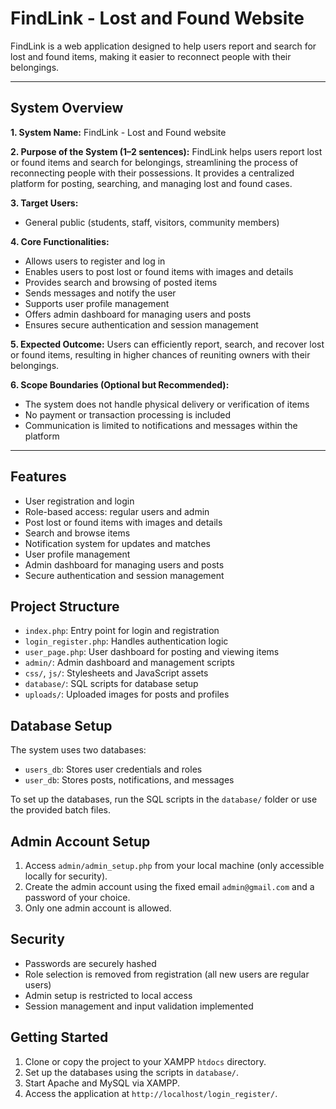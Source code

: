 # FindLink - Lost and Found Website

FindLink is a web application designed to help users report and search for lost and found items, making it easier to reconnect people with their belongings.

---

## System Overview

**1. System Name:**
FindLink - Lost and Found website

**2. Purpose of the System (1–2 sentences):**
FindLink helps users report lost or found items and search for belongings, streamlining the process of reconnecting people with their possessions. It provides a centralized platform for posting, searching, and managing lost and found cases.

**3. Target Users:**

- General public (students, staff, visitors, community members)


**4. Core Functionalities:**

- Allows users to register and log in
- Enables users to post lost or found items with images and details
- Provides search and browsing of posted items
- Sends messages and notify the user
- Supports user profile management
- Offers admin dashboard for managing users and posts
- Ensures secure authentication and session management

**5. Expected Outcome:**
Users can efficiently report, search, and recover lost or found items, resulting in higher chances of reuniting owners with their belongings.

**6. Scope Boundaries (Optional but Recommended):**

- The system does not handle physical delivery or verification of items
- No payment or transaction processing is included
- Communication is limited to notifications and messages within the platform

---

## Features

- User registration and login
- Role-based access: regular users and admin
- Post lost or found items with images and details
- Search and browse items
- Notification system for updates and matches
- User profile management
- Admin dashboard for managing users and posts
- Secure authentication and session management

## Project Structure

- `index.php`: Entry point for login and registration
- `login_register.php`: Handles authentication logic
- `user_page.php`: User dashboard for posting and viewing items
- `admin/`: Admin dashboard and management scripts
- `css/`, `js/`: Stylesheets and JavaScript assets
- `database/`: SQL scripts for database setup
- `uploads/`: Uploaded images for posts and profiles

## Database Setup

The system uses two databases:

- `users_db`: Stores user credentials and roles
- `user_db`: Stores posts, notifications, and messages

To set up the databases, run the SQL scripts in the `database/` folder or use the provided batch files.

## Admin Account Setup

1. Access `admin/admin_setup.php` from your local machine (only accessible locally for security).
2. Create the admin account using the fixed email `admin@gmail.com` and a password of your choice.
3. Only one admin account is allowed.

## Security

- Passwords are securely hashed
- Role selection is removed from registration (all new users are regular users)
- Admin setup is restricted to local access
- Session management and input validation implemented

## Getting Started

1. Clone or copy the project to your XAMPP `htdocs` directory.
2. Set up the databases using the scripts in `database/`.
3. Start Apache and MySQL via XAMPP.
4. Access the application at `http://localhost/login_register/`.
